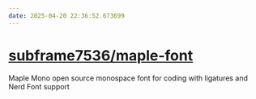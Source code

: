 ```yaml
---
date: 2025-04-20 22:36:52.673699
---
```


# [subframe7536/maple-font](https://github.com/subframe7536/maple-font)

Maple Mono open source monospace font for coding with ligatures and Nerd Font support